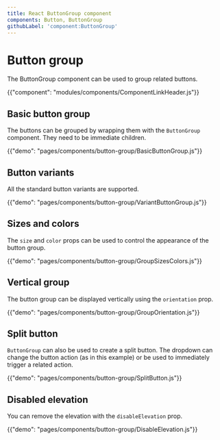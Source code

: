 ```yaml
---
title: React ButtonGroup component
components: Button, ButtonGroup
githubLabel: 'component:ButtonGroup'
---
```


# Button group

<p class="description">The ButtonGroup component can be used to group related buttons.</p>

{{"component": "modules/components/ComponentLinkHeader.js"}}

## Basic button group

The buttons can be grouped by wrapping them with the `ButtonGroup` component.
They need to be immediate children.

{{"demo": "pages/components/button-group/BasicButtonGroup.js"}}

## Button variants

All the standard button variants are supported.

{{"demo": "pages/components/button-group/VariantButtonGroup.js"}}

## Sizes and colors

The `size` and `color` props can be used to control the appearance of the button group.

{{"demo": "pages/components/button-group/GroupSizesColors.js"}}

## Vertical group

The button group can be displayed vertically using the `orientation` prop.

{{"demo": "pages/components/button-group/GroupOrientation.js"}}

## Split button

`ButtonGroup` can also be used to create a split button. The dropdown can change the button action (as in this example) or be used to immediately trigger a related action.

{{"demo": "pages/components/button-group/SplitButton.js"}}

## Disabled elevation

You can remove the elevation with the `disableElevation` prop.

{{"demo": "pages/components/button-group/DisableElevation.js"}}
